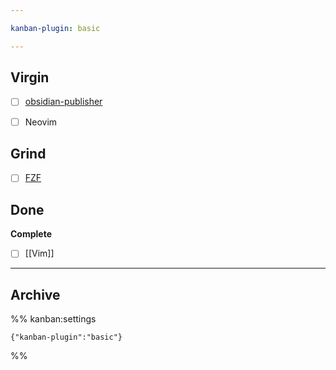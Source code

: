 ```yaml
---

kanban-plugin: basic

---
```


## Virgin

- [ ] [obsidian-publisher](https://obsidian-publisher.netlify.app/)
- [ ] Neovim


## Grind

- [ ] [FZF](https://github.com/junegunn/fzf)


## Done

**Complete**

- [ ] [[Vim]]

***

## Archive


%% kanban:settings
```
{"kanban-plugin":"basic"}
```
%%
